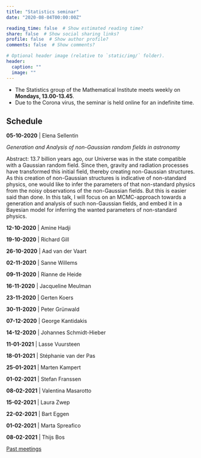 ```yaml
---
title: "Statistics seminar"
date: "2020-08-04T00:00:00Z"

reading_time: false  # Show estimated reading time?
share: false  # Show social sharing links?
profile: false  # Show author profile?
comments: false  # Show comments?

# Optional header image (relative to `static/img/` folder).
header:
  caption: ""
  image: ""
---
```


- The Statistics group of the Mathematical Institute meets weekly on **Mondays,
13.00-13.45**. 
- Due to the Corona virus, the seminar is held online for an
indefinite time.


## Schedule


**05-10-2020** | Elena Sellentin

*Generation and Analysis of non-Gaussian random fields in astronomy*

Abstract: 13.7 billion years ago, our Universe was in the state compatible with a Gaussian random field. Since then, gravity and radiation processes have transformed this initial field, thereby creating non-Gaussian structures. As this creation of non-Gaussian structures is indicative of non-standard physics, one would like to infer the parameters of that non-standard physics from the noisy observations of the non-Gaussian fields. But this is easier said than done. In this talk, I will focus on an MCMC-approach towards a generation and analysis of such non-Gaussian fields, and embed it in a Bayesian model for inferring the wanted parameters of non-standard physics.


**12-10-2020** | Amine Hadji

**19-10-2020** | Richard Gill

**26-10-2020** | Aad van der Vaart

**02-11-2020** | Sanne Willems

**09-11-2020** | Rianne de Heide

**16-11-2020** |  Jacqueline Meulman

**23-11-2020** |  Gerten Koers

**30-11-2020** | Peter Grünwald

**07-12-2020** |  George Kantidakis

**14-12-2020** |  Johannes Schmidt-Hieber

**11-01-2021** |  Lasse Vuursteen

**18-01-2021** |  Stéphanie van der Pas

**25-01-2021** |  Marten Kampert

**01-02-2021** |  Stefan Franssen

**08-02-2021** |  Valentina Masarotto

**15-02-2021** | Laura Zwep

**22-02-2021** |  Bart Eggen

**01-02-2021** |   Marta Spreafico

**08-02-2021** |  Thijs Bos

[Past meetings](/seminar-past)
